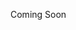 <webui-data data-page-title="Subscription Management" data-page-subtitle=""></webui-data>

<webui-quote theme="warning">
Coming Soon
</webui-quote>
